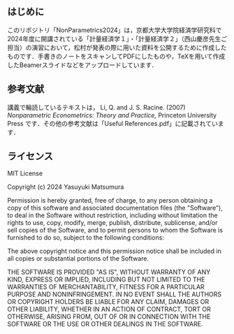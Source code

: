 ## はじめに

このリポジトリ「NonParametrics2024」は，京都大学大学院経済学研究科で2024年度に開講されている「計量経済学１」・「計量経済学２」（西山慶彦先生ご担当）の演習において，松村が発表の際に用いた資料を公開するために作成したものです．手書きのノートをスキャンしてPDFにしたものや，TeXを用いて作成したBeamerスライドなどをアップロードしています．


## 参考文献

講義で輪読しているテキストは，
        Li, Q. and J. S. Racine. (2007)
        *Nonparametric Econometrics: Theory and Practice,*
        Princeton University Press
です．その他の参考文献は「Useful References.pdf」に記載されています．

## ライセンス

MIT License

Copyright (c) 2024 Yasuyuki Matsumura

Permission is hereby granted, free of charge, to any person obtaining a copy of this software and associated documentation files (the "Software"), to deal in the Software without restriction, including without limitation the rights to use, copy, modify, merge, publish, distribute, sublicense, and/or sell copies of the Software, and to permit persons to whom the Software is furnished to do so, subject to the following conditions:

The above copyright notice and this permission notice shall be included in all copies or substantial portions of the Software.

THE SOFTWARE IS PROVIDED "AS IS", WITHOUT WARRANTY OF ANY KIND, EXPRESS OR IMPLIED, INCLUDING BUT NOT LIMITED TO THE WARRANTIES OF MERCHANTABILITY, FITNESS FOR A PARTICULAR PURPOSE AND NONINFRINGEMENT. IN NO EVENT SHALL THE AUTHORS OR COPYRIGHT HOLDERS BE LIABLE FOR ANY CLAIM, DAMAGES OR OTHER LIABILITY, WHETHER IN AN ACTION OF CONTRACT, TORT OR OTHERWISE, ARISING FROM, OUT OF OR IN CONNECTION WITH THE SOFTWARE OR THE USE OR OTHER DEALINGS IN THE SOFTWARE.
